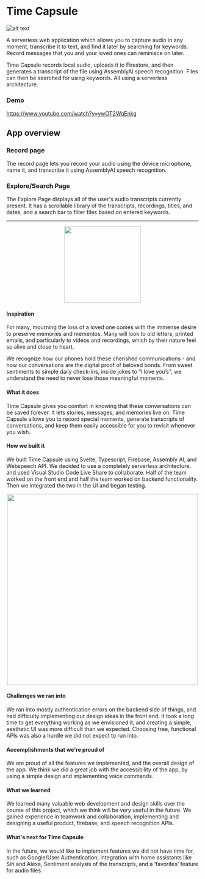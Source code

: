 # Time Capsule
![alt text](https://github.com/sachinmloecher/Sachacks-Project/blob/main/color%201.jpg?raw=true)

A serverless web application which allows you to capture audio in any moment, transcribe it to text, and find it later by searching for keywords. Record messages that you and your loved ones can reminisce on later.

Time Capsule records local audio, uploads it to Firestore, and then generates a transcript of the file using AssemblyAI speech recognition. Files can then be searched for using keywords. All using a serverless architecture.

### Demo
https://www.youtube.com/watch?v=ywOT2WqEnkg

## App overview
### Record page
The record page lets you record your audio using the device microphone, name it, and transcribe it using AssemblyAI speech recognition.
### Explore/Search Page
The Explore Page displays all of the user's audio transcripts currently present. It has a scrollable library of the transcripts, recordings, titles, and dates, and a search bar to filter files based on entered keywords.

***
<p align="center">
  <img src="https://github.com/sachinmloecher/Sachacks-Project/blob/main/lgog.jpg?raw=true" width="200"/>
</p>


#### Inspiration
For many, mourning the loss of a loved one comes with the immense desire to preserve memories and mementos. Many will look to old letters, printed emails, and particularly to videos and recordings, which by their nature feel so alive and close to heart.

We recognize how our phones hold these cherished communications - and how our conversations are the digital proof of beloved bonds. From sweet sentiments to simple daily check-ins, inside jokes to “I love you’s", we understand the need to never lose those meaningful moments.

#### What it does
Time Capsule gives you comfort in knowing that these conversations can be saved forever. It lets stories, messages, and memories live on. Time Capsule allows you to record special moments, generate transcripts of conversations, and keep them easily accessible for you to revisit whenever you wish.

#### How we built it
We built Time Capsule using Svelte, Typescript, Firebase, Assembly AI, and Webspeech API. We decided to use a completely serverless architecture, and used Visual Studio Code Live Share to collaborate. Half of the team worked on the front end and half the team worked on backend functionality. Then we integrated the two in the UI and began testing.

<p align="center">
  <img src="https://github.com/sachinmloecher/Sachacks-Project/blob/main/Time Capsule.png?raw=true" width="500"/>
</p>

#### Challenges we ran into
We ran into mostly authentication errors on the backend side of things, and had difficulty implementing our design ideas in the front end. It took a long time to get everything working as we envisioned it, and creating a simple, aesthetic UI was more difficult than we expected. Choosing free, functional APIs was also a hurdle we did not expect to run into.

#### Accomplishments that we're proud of
We are proud of all the features we implemented, and the overall design of the app. We think we did a great job with the accessibility of the app, by using a simple design and implementing voice commands.

#### What we learned
We learned many valuable web development and design skills over the course of this project, which we think will be very useful in the future. We gained experience in teamwork and collaboration, implementing and designing a useful product, firebase, and speech recognition APIs.

#### What's next for Time Capsule
In the future, we would like to implement features we did not have time for, such as Google/User Authentication, integration with home assistants like Siri and Alexa, Sentiment analysis of the transcripts, and a ‘favorites’ feature for audio files.
